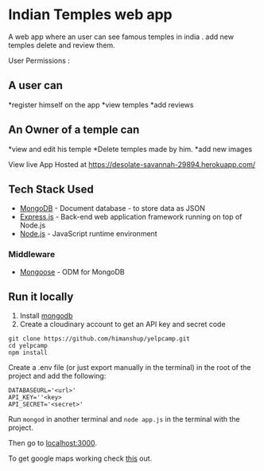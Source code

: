# Indian Temples web app
A web app where an user can see famous temples in india . add new temples delete and review them.

User Permissions :

## A user can

*register himself on the app 
*view temples 
*add reviews
 
## An Owner of a temple can

*view and edit his temple
*Delete temples made by him.
*add new images

View live App
Hosted at https://desolate-savannah-29894.herokuapp.com/

## Tech Stack Used

* [MongoDB](https://docs.mongodb.com/) - Document database - to store data as JSON 
* [Express.js](https://devdocs.io/express/) - Back-end web application framework running on top of Node.js
* [Node.js](https://nodejs.org/en/docs/) - JavaScript runtime environment 

### Middleware

* [Mongoose](https://mongoosejs.com/docs/guide.html) - ODM for MongoDB


## Run it locally
1. Install [mongodb](https://www.mongodb.com/)
2. Create a cloudinary account to get an API key and secret code

```
git clone https://github.com/himanshup/yelpcamp.git
cd yelpcamp
npm install
```

Create a .env file (or just export manually in the terminal) in the root of the project and add the following:  

```
DATABASEURL='<url>'
API_KEY=''<key>
API_SECRET='<secret>'
```

Run ```mongod``` in another terminal and ```node app.js``` in the terminal with the project.  

Then go to [localhost:3000](http://localhost:3000/).

To get google maps working check [this](https://github.com/nax3t/google-maps-api) out.
